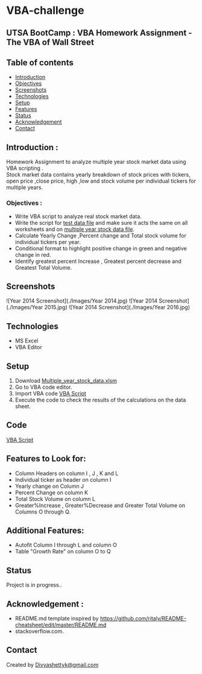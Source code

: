 # VBA-challenge## UTSA BootCamp : VBA Homework Assignment - The VBA of Wall Street## Table of contents* [Introduction ](#Introduction )* [Objectives ](#Objectives)* [Screenshots](#screenshots)* [Technologies](#technologies)* [Setup](#setup)* [Features](#features)* [Status](#status)* [Acknowledgement ](#Acknowledgement )* [Contact](#contact)## Introduction : Homework Assignment to analyze multiple year stock market data using VBA scripting . </br>Stock market data contains yearly breakdown of stock prices with tickers, open price ,close price, high ,low and stock volume per individual tickers for multiple years. ### Objectives :  - Write VBA script to analyze real stock market data. -  Write the script for [test data file](./alphabetical_testing.xlsm) and make sure it acts the same on all worksheets and on [multiple year stock data file](./Multiple_year_stock_data.xlsm). - Calculate Yearly Change ,Percent change and Total stock volume for individual tickers per year. - Conditional format to  highlight positive change in green and negative change in red. - Identify greatest percent Increase , Greatest percent decrease and Greatest Total Volume.## Screenshots![Year 2014 Screenshot](./Images/Year 2014.jpg)![Year 2014 Screenshot](./Images/Year 2015.jpg)![Year 2014 Screenshot](./Images/Year 2016.jpg)## Technologies* MS Excel * VBA Editor## Setup1. Download [Multiple_year_stock_data.xlsm](./Multiple_year_stock_data.xlsm)2. Go to VBA code editor.3. Import VBA code [VBA Script](./Module1.bas)4. Execute the code to check the results of the calculations on the data sheet.## Code [VBA Script](./Module1.bas)## Features to Look for:* Column Headers on column I , J , K and L* Individual ticker as header on column I* Yearly change on Column J* Percent Change on column K* Total Stock Volume on column L* Greater%Increase , Greater%Decrease and Greater Total Volume on Columns O through Q.## Additional Features:* Autofit Column I through L and column O* Table "Growth Rate" on column O to Q## StatusProject is in progress..## Acknowledgement : - README.md template inspired by https://github.com/ritaly/README-cheatsheet/edit/master/README.md- stackoverflow.com.## ContactCreated by [Divyashettyk@gmail.com](#Divyashettyk@gmail.com) 
